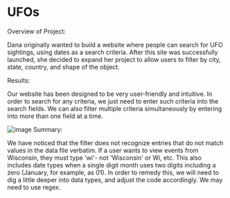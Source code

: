 # UFOs

Overview of Project:

Dana originally wanted to build a website where people can search for UFO sightings, using dates as a search criteria. After this site was successfully launched, she decided to expand her project to allow users to filter by city, state, country, and shape of the object.


Results:

Our website has been designed to be very user-friendly and intuitive. In order to search for any criteria, we just need to enter such criteria into the search fields. We can also filter multiple criteria simultaneously by entering into more than one field at a time.

![image](https://user-images.githubusercontent.com/76623937/120897705-25fa1700-c5ed-11eb-90b6-24c2e5ac1065.png)
Summary:

We have noticed that the filter does not recognize entries that do not match values in the data file verbatim. If a user wants to view events from Wisconsin, they must type 'wi'- not 'Wisconsin' or Wi, etc. This also includes date types when a single digit month uses two digits including a zero (January, for example, as 01). In order to remedy this, we will need to dig a little deeper into data types, and adjust the code accordingly. We may need to use regex.
